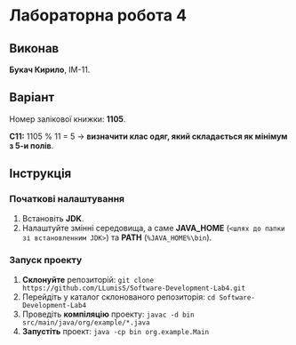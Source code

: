 # Лабораторна робота 4
## Виконав
**Букач Кирило**, ІМ-11.
## Варіант
Номер залікової книжки: **1105**.  
  
**С11:** 1105 % 11 = 5 -> **визначити клас одяг, який складається як мінімум з 5-и полів**.  
## Інструкція
### Початкові налаштування
1. Встановіть **JDK**.
2. Налаштуйте змінні середовища, а саме **JAVA_HOME** (`<шлях до папки зі встановленним JDK>`) та **PATH** (`%JAVA_HOME%\bin`).
### Запуск проекту
1. **Склонуйте** репозиторій: `git clone https://github.com/LLumisS/Software-Development-Lab4.git`
2. Перейдіть у каталог склонованого репозиторія: `cd Software-Development-Lab4`
3. Проведіть **компіляцію** проекту: `javac -d bin src/main/java/org/example/*.java`
4. **Запустіть** проект: `java -cp bin org.example.Main`
